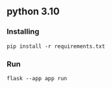 ## python 3.10

### Installing

```
pip install -r requirements.txt
```

### Run

```
flask --app app run
```
